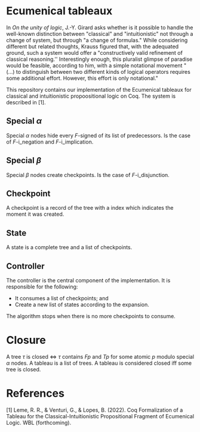# Ecumenical tableaux

In _On the unity of logic_, J.-Y. Girard asks whether is it possible to handle the well-known distinction between "classical" and "intuitionistic" not through a change of system, but through "a change of formulas." While considering different but related thoughts, Krauss figured that, with the adequated ground, such a system would offer a "constructively valid refinement of classical reasoning.'' Interestingly enough, this pluralist glimpse of paradise would be feasible, according to him, with a simple notational movement "(...) to distinguish between two different kinds of logical operators requires some additional effort. However, this effort is only notational."

This repository contains our implementation of the Ecumenical tableaux for classical and intuitionistic propoositional logic on Coq. The system is described in [1].

## Special $\alpha$

Special $\alpha$ nodes hide every $F$-signed of its list of predecessors. Is the case of $F$-i_negation and $F$-i_implication.

## Special $\beta$

Special $\beta$ nodes create checkpoints. Is the case of $F$-i_disjunction.

## Checkpoint

A checkpoint is a record of the tree with a index which indicates the moment it was created.

## State

A state is a complete tree and a list of checkpoints.

## Controller 

The controller is the central component of the implementation. It is responsible for the following:

* It consumes a list of checkpoints; and
* Create a new list of states according to the expansion.

The algorithm stops when there is no more checkpoints to consume.

# Closure 

A tree $\tau$ is closed $\iff$ $\tau$ contains $F p$ and $T p$ for some atomic $p$ modulo special $\alpha$ nodes. A tableau is a list of trees.  A tableau is considered closed iff some tree is closed.

# References

[1] Leme, R. R., \& Venturi, G., \& Lopes, B. (2022). Coq Formalization of a Tableau for the Classical-Intuitionistic Propositional Fragment of Ecumenical Logic. WBL (forthcoming).